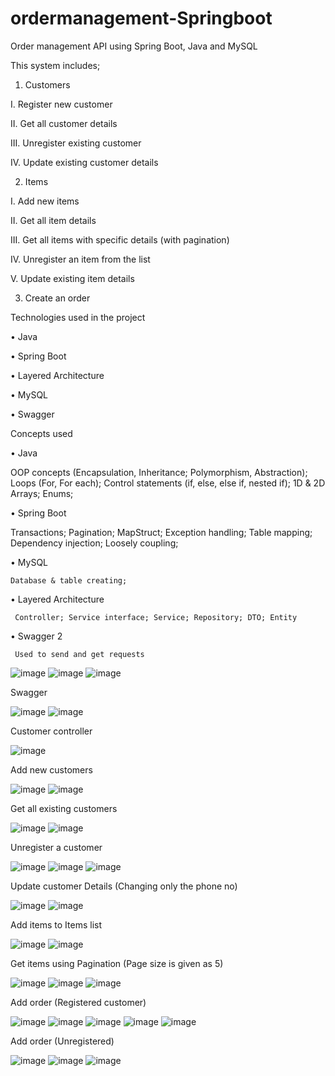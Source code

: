 # ordermanagement-Springboot
Order management API using Spring Boot, Java and MySQL

This system includes; 

1.	Customers

I.	Register new customer

II.	Get all customer details

III.	Unregister existing customer

IV.	Update existing customer details


2.	Items

I.	Add new items

II.	Get all item details

III.	Get all items with specific details (with pagination)

IV.	Unregister an item from the list

V.	Update existing item details


3.	Create an order


Technologies used in the project

•	Java 

•	Spring Boot

•	Layered Architecture

•	MySQL

•	Swagger



Concepts used

•	Java

OOP concepts (Encapsulation, Inheritance; Polymorphism, Abstraction); Loops (For, For each); Control statements (if, else, else if, nested if); 1D & 2D Arrays; Enums;

•	Spring Boot

Transactions; Pagination; MapStruct; Exception handling; Table mapping; Dependency injection; Loosely coupling;

•	MySQL
    
    Database & table creating; 

•	Layered Architecture
     
     Controller; Service interface; Service; Repository; DTO; Entity

•	Swagger 2
     
     Used to send and get requests
     
![image](https://github.com/NuwanSKar/ordermanagement-Springboot/assets/126737598/492b0779-3c5b-45ee-bb76-b3c6e9e4e286)
![image](https://github.com/NuwanSKar/ordermanagement-Springboot/assets/126737598/e352700f-90d6-4185-a294-e14c3ea816a4)
![image](https://github.com/NuwanSKar/ordermanagement-Springboot/assets/126737598/e7d665a1-bd45-4c21-a44e-2fba48459326)

Swagger

![image](https://github.com/NuwanSKar/ordermanagement-Springboot/assets/126737598/902329c4-8802-4503-ae0a-c30079d46375)
![image](https://github.com/NuwanSKar/ordermanagement-Springboot/assets/126737598/95c2f0e6-1982-453c-8d12-3e9ebfcba942)

Customer controller

![image](https://github.com/NuwanSKar/ordermanagement-Springboot/assets/126737598/0aa09f9e-bd35-47e2-84a6-bd3ddec81e00)

Add new customers

![image](https://github.com/NuwanSKar/ordermanagement-Springboot/assets/126737598/d2fc2724-578e-4073-aade-d6c8abc843c0)
![image](https://github.com/NuwanSKar/ordermanagement-Springboot/assets/126737598/65bc777e-ce79-4217-99d4-a14873fd7bd1)
 
Get all existing customers

![image](https://github.com/NuwanSKar/ordermanagement-Springboot/assets/126737598/e6748ca0-d56a-4d34-a503-86e94d575b7b)
![image](https://github.com/NuwanSKar/ordermanagement-Springboot/assets/126737598/e78662f9-05ea-4c81-bb8c-76b966b6fdc3)
  
Unregister a customer
 
![image](https://github.com/NuwanSKar/ordermanagement-Springboot/assets/126737598/2292f695-9135-4422-aab4-d6a3ddfaaf2e)
![image](https://github.com/NuwanSKar/ordermanagement-Springboot/assets/126737598/95f8a5f3-a04c-4393-9dc0-4e3335844e53)
![image](https://github.com/NuwanSKar/ordermanagement-Springboot/assets/126737598/aae40d49-19d8-4fc5-926c-9e236e86e5cd)

Update customer Details
(Changing only the phone no)

![image](https://github.com/NuwanSKar/ordermanagement-Springboot/assets/126737598/ccb2c31f-6e2c-4bef-a7aa-a5a13def213c)
![image](https://github.com/NuwanSKar/ordermanagement-Springboot/assets/126737598/b3dc44db-bc68-4d98-be36-807811f4272d)

Add items to Items list

![image](https://github.com/NuwanSKar/ordermanagement-Springboot/assets/126737598/364f74bb-6817-4292-a320-b04f270400ac)
![image](https://github.com/NuwanSKar/ordermanagement-Springboot/assets/126737598/0245080a-ad75-4b78-be09-e069aefbb319)
 
Get items using Pagination
(Page size is given as 5)

![image](https://github.com/NuwanSKar/ordermanagement-Springboot/assets/126737598/b8d4dc99-5fe9-438f-880d-5ddceb407ff3)
![image](https://github.com/NuwanSKar/ordermanagement-Springboot/assets/126737598/ef2f6205-13a0-4a5a-a1a4-bafe4d1b3481)
![image](https://github.com/NuwanSKar/ordermanagement-Springboot/assets/126737598/3c3be6c7-20a5-496e-9aef-1192fb741830)
  
Add order (Registered customer)

![image](https://github.com/NuwanSKar/ordermanagement-Springboot/assets/126737598/8510bf45-98d5-418f-b699-e61ec5052a1e)
![image](https://github.com/NuwanSKar/ordermanagement-Springboot/assets/126737598/8274f0c4-377d-46d6-9dd9-a918488fae54)
![image](https://github.com/NuwanSKar/ordermanagement-Springboot/assets/126737598/d4724ace-3673-4701-a967-95f61d89d209)
![image](https://github.com/NuwanSKar/ordermanagement-Springboot/assets/126737598/3530a870-0e12-491d-92a4-405ed93b54b3)
![image](https://github.com/NuwanSKar/ordermanagement-Springboot/assets/126737598/6e54226c-7255-4b19-98d2-fd263783a6b3)
 
Add order (Unregistered)

![image](https://github.com/NuwanSKar/ordermanagement-Springboot/assets/126737598/1937e053-ee24-4cab-aca6-c5c4d294351d)
![image](https://github.com/NuwanSKar/ordermanagement-Springboot/assets/126737598/d389e31f-a871-48a0-9aba-771ac4d29eb7)
![image](https://github.com/NuwanSKar/ordermanagement-Springboot/assets/126737598/418a541d-a472-455c-8125-9865b19b45e9)
 

 
 





